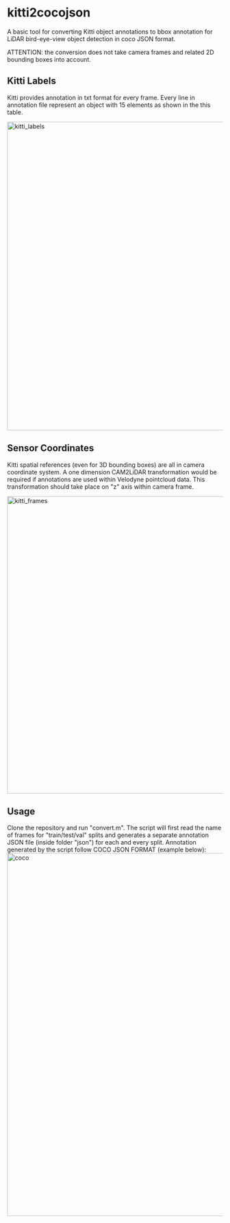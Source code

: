 # kitti2cocojson
A basic tool for converting Kitti object annotations to bbox annotation for LiDAR bird-eye-view object detection in coco JSON format.

ATTENTION: the conversion does not take camera frames and related 2D bounding boxes into account. 

## Kitti Labels
Kitti provides annotation in txt format for every frame. Every line in annotation file represent an object with 15 elements as shown in the this table.

<img width="720" alt="kitti_labels" src="https://user-images.githubusercontent.com/35779029/170731139-477c17b6-ccf3-4918-9e49-5b9b9d7b8eb2.png">

## Sensor Coordinates
Kitti spatial references (even for 3D bounding boxes) are all in camera coordinate system. A one dimension CAM2LiDAR transformation would be required if annotations are used within Velodyne pointcloud data. This transformation should take place on "z" axis within camera frame.

<img width="694" alt="kitti_frames" src="https://user-images.githubusercontent.com/35779029/170731925-93c43497-4365-4f71-bd89-1ff3772c3663.png">

## Usage
Clone the repository and run "convert.m". The script will first read the name of frames for "train/test/val" splits and generates a separate annotation JSON file (inside folder "json") for each and every split. Annotation generated by the script follow COCO JSON FORMAT (example below):
<img width="847" alt="coco" src="https://user-images.githubusercontent.com/35779029/170732913-5dee6175-225f-4838-9203-a84884fc80ad.png">



